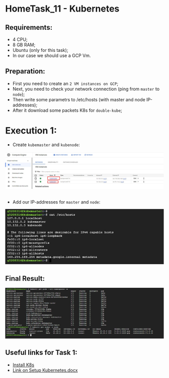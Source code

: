 # HomeTask_11 - Kubernetes


## Requirements:
-	4 CPU;
-	8 GB RAM;
-	Ubuntu (only for this task);
-  In our case we should use a GCP Vm.



## Preparation:
 - First you need to create an `2 VM instances on GCP`;
 - Next, you need to check your network connection (ping from `master` to `node`);
 - Then write some parametrs to /etc/hosts (with master and node IP-addresses);
 - After it download some packets K8s for `double-kube`;
    
# Execution 1:
  
* Create `kubemaster` and `kubenode`:  
  
  
![image](https://github.com/body21033/DevOps_BC/blob/main/Lab_11/img/VMs.jpg?raw=true)

##

* Add our IP-addresses for `master` and `node`:

![image](https://github.com/body21033/DevOps_BC/blob/main/Lab_11/img/hosts.jpg?raw=true)

##

## Final Result: 

![image](https://github.com/body21033/DevOps_BC/blob/main/Lab_11/img/finish.jpg?raw=true)



## Useful links for Task 1:
- [Install K8s][1]
- [Link on Setup Kubernetes.docx][2]







[1]: https://youtu.be/q_nj340pkQo?list=PLg5SS_4L6LYvN1RqaVesof8KAf-02fJSi
[2]: https://docs.google.com/document/d/1pdjbDpzc2l23B_w84-m2ft1JdLVYXsvA/edit



